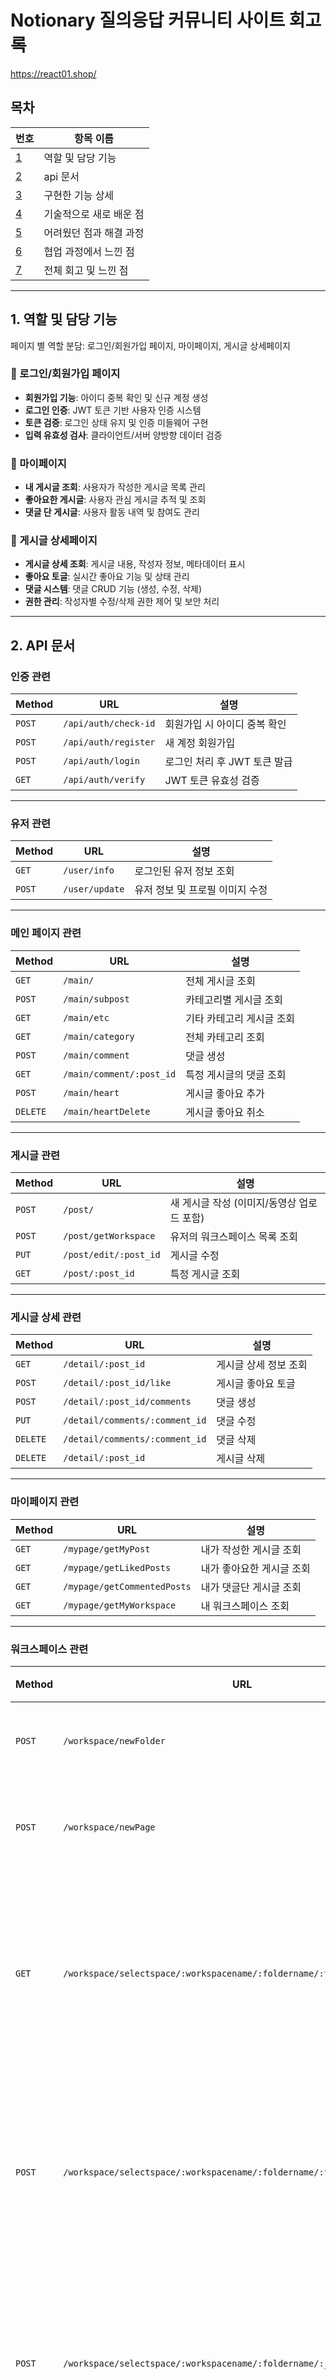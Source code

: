 # Notionary 질의응답 커뮤니티 사이트 회고록

https://react01.shop/

## 목차

| 번호                            | 항목 이름               |
| ------------------------------- | ----------------------- |
| [1](#1-역할-및-담당-기능)       | 역할 및 담당 기능       |
| [2](#2-api-문서)                | api 문서                |
| [3](#3-구현한-기능-상세)        | 구현한 기능 상세        |
| [4](#4-기술적으로-새로-배운-점) | 기술적으로 새로 배운 점 |
| [5](#5-어려웠던-점과-해결-과정) | 어려웠던 점과 해결 과정 |
| [6](#6-협업-과정에서-느낀-점)   | 협업 과정에서 느낀 점   |
| [7](#7-전체-회고-및-느낀-점)    | 전체 회고 및 느낀 점    |

---

## 1. 역할 및 담당 기능

페이지 별 역할 분담: 로그인/회원가입 페이지, 마이페이지, 게시글 상세페이지

### 🔐 로그인/회원가입 페이지

- **회원가입 기능**: 아이디 중복 확인 및 신규 계정 생성
- **로그인 인증**: JWT 토큰 기반 사용자 인증 시스템
- **토큰 검증**: 로그인 상태 유지 및 인증 미들웨어 구현
- **입력 유효성 검사**: 클라이언트/서버 양방향 데이터 검증

### 👤 마이페이지

- **내 게시글 조회**: 사용자가 작성한 게시글 목록 관리
- **좋아요한 게시글**: 사용자 관심 게시글 추적 및 조회
- **댓글 단 게시글**: 사용자 활동 내역 및 참여도 관리

### 📝 게시글 상세페이지

- **게시글 상세 조회**: 게시글 내용, 작성자 정보, 메타데이터 표시
- **좋아요 토글**: 실시간 좋아요 기능 및 상태 관리
- **댓글 시스템**: 댓글 CRUD 기능 (생성, 수정, 삭제)
- **권한 관리**: 작성자별 수정/삭제 권한 제어 및 보안 처리

---

## 2. API 문서

### 인증 관련

| Method | URL                  | 설명                         |
| ------ | -------------------- | ---------------------------- |
| `POST` | `/api/auth/check-id` | 회원가입 시 아이디 중복 확인 |
| `POST` | `/api/auth/register` | 새 계정 회원가입             |
| `POST` | `/api/auth/login`    | 로그인 처리 후 JWT 토큰 발급 |
| `GET`  | `/api/auth/verify`   | JWT 토큰 유효성 검증         |

---

### 유저 관련

| Method | URL            | 설명                            |
| ------ | -------------- | ------------------------------- |
| `GET`  | `/user/info`   | 로그인된 유저 정보 조회         |
| `POST` | `/user/update` | 유저 정보 및 프로필 이미지 수정 |

---

### 메인 페이지 관련

| Method   | URL                      | 설명                      |
| -------- | ------------------------ | ------------------------- |
| `GET`    | `/main/`                 | 전체 게시글 조회          |
| `POST`   | `/main/subpost`          | 카테고리별 게시글 조회    |
| `GET`    | `/main/etc`              | 기타 카테고리 게시글 조회 |
| `GET`    | `/main/category`         | 전체 카테고리 조회        |
| `POST`   | `/main/comment`          | 댓글 생성                 |
| `GET`    | `/main/comment/:post_id` | 특정 게시글의 댓글 조회   |
| `POST`   | `/main/heart`            | 게시글 좋아요 추가        |
| `DELETE` | `/main/heartDelete`      | 게시글 좋아요 취소        |

---

### 게시글 관련

| Method | URL                   | 설명                                       |
| ------ | --------------------- | ------------------------------------------ |
| `POST` | `/post/`              | 새 게시글 작성 (이미지/동영상 업로드 포함) |
| `POST` | `/post/getWorkspace`  | 유저의 워크스페이스 목록 조회              |
| `PUT`  | `/post/edit/:post_id` | 게시글 수정                                |
| `GET`  | `/post/:post_id`      | 특정 게시글 조회                           |

---

### 게시글 상세 관련

| Method   | URL                            | 설명                  |
| -------- | ------------------------------ | --------------------- |
| `GET`    | `/detail/:post_id`             | 게시글 상세 정보 조회 |
| `POST`   | `/detail/:post_id/like`        | 게시글 좋아요 토글    |
| `POST`   | `/detail/:post_id/comments`    | 댓글 생성             |
| `PUT`    | `/detail/comments/:comment_id` | 댓글 수정             |
| `DELETE` | `/detail/comments/:comment_id` | 댓글 삭제             |
| `DELETE` | `/detail/:post_id`             | 게시글 삭제           |

---

### 마이페이지 관련

| Method | URL                         | 설명                      |
| ------ | --------------------------- | ------------------------- |
| `GET`  | `/mypage/getMyPost`         | 내가 작성한 게시글 조회   |
| `GET`  | `/mypage/getLikedPosts`     | 내가 좋아요한 게시글 조회 |
| `GET`  | `/mypage/getCommentedPosts` | 내가 댓글단 게시글 조회   |
| `GET`  | `/mypage/getMyWorkspace`    | 내 워크스페이스 조회      |

---

### 워크스페이스 관련

| Method | URL                                                                      | 설명                          |
| ------ | ------------------------------------------------------------------------ | ----------------------------- |
| `POST` | `/workspace/newFolder`                                                   | 새 폴더 생성                  |
| `POST` | `/workspace/newPage`                                                     | 새 페이지 생성                |
| `GET`  | `/workspace/selectspace/:workspacename/:foldername/:filename`            | 특정 워크스페이스 페이지 조회 |
| `POST` | `/workspace/selectspace/:workspacename/:foldername/:filename`            | 워크스페이스 페이지 내용 저장 |
| `POST` | `/workspace/selectspace/:workspacename/:foldername/:_filename/image/:id` | 워크스페이스 이미지 업로드    |
| `GET`  | `/workspace/workspacedataOne`                                            | 개인 워크스페이스 데이터 조회 |
| `POST` | `/workspace/delworkspace`                                                | 워크스페이스 폴더 삭제        |
| `POST` | `/workspace/delworkspacepage`                                            | 워크스페이스 페이지 삭제      |
| `POST` | `/workspace/getBlockIdcontent`                                           | 특정 블록 ID 콘텐츠 조회      |

---

## 3. 구현한 기능 상세

### 1. 로그인/회원가입 시스템

![streaming start](./myapp/public/images/readmegif/1.gif)

- **JWT 기반 인증**: 토큰 발급 및 검증을 통한 보안성 높은 사용자 인증 구현

- **아이디 중복 확인**: 회원가입 시 실시간 아이디 중복 검사로 사용자 편의성 향상

- **인증 미들웨어**: 보호된 라우트에 대한 접근 제어 및 사용자 정보 자동 추출

---

### 2. 마이페이지 활동 내역 관리

![streaming start](./myapp/public/images/readmegif/2.gif)

- **내 게시글 조회**: 사용자가 작성한 게시글을 시간순으로 정렬하여 표시

- **좋아요한 게시글**: 관심 있는 게시글을 별도로 관리하고 쉽게 재접근 가능

- **댓글 활동 추적**: 댓글을 남긴 게시글들을 한눈에 확인하여 참여도 시각화

- **워크스페이스 연동**: 개인/팀 워크스페이스와 게시글 간의 연결 관계 표시

---

### 3. 게시글 상세페이지 인터랙션

![streaming start](./myapp/public/images/readmegif/3.gif)

- **실시간 좋아요**: 새로고침 없이 좋아요 상태 토글 및 즉시 반영

- **댓글 시스템**: 댓글 작성, 수정, 삭제 기능과 실시간 업데이트

- **권한 기반 제어**: 작성자만 수정/삭제 가능하도록 하는 보안 처리

- **상세 정보 표시**: 게시글 메타데이터, 작성자 정보, 관련 워크스페이스 정보 통합 제공

---

## 4. 기술적으로 새로 배운 점

### JWT 기반 인증 시스템 구축

- **토큰 생성 및 검증**: `jsonwebtoken` 라이브러리를 활용한 JWT 토큰 발급 및 유효성 검사
- **미들웨어 패턴**: Express 미들웨어를 통한 인증 로직 분리 및 재사용성 향상
- **쿠키 기반 토큰 관리**: `cookie-parser`를 활용한 안전한 토큰 저장 및 자동 전송

### Sequelize ORM과 데이터베이스 설계

- **관계형 데이터 모델링**: 사용자, 게시글, 댓글, 좋아요 간의 복잡한 관계 설정
- **조인 쿼리 최적화**: `include` 옵션을 활용한 효율적인 연관 데이터 조회
- **트랜잭션 처리**: 데이터 일관성 보장을 위한 원자적 연산 구현

### RESTful API 설계 원칙

- **HTTP 메서드 활용**: GET, POST, PUT, DELETE의 적절한 사용법 체득
- **라우터 모듈화**: 기능별로 라우터를 분리하여 코드 구조 개선
- **에러 핸들링**: 일관된 에러 응답 형식 및 상태 코드 관리

### 파일 업로드 처리 및 정적 파일 서비스

- **Multer 미들웨어**: `multipart/form-data` 처리 및 파일 저장 로직
- **정적 파일 서빙**: Express의 `static` 미들웨어를 통한 이미지/동영상 제공
- **파일 경로 관리**: 상대/절대 경로 변환 및 URL 매핑 처리

---

## 5. 어려웠던 점과 해결 과정

### JWT 토큰 검증 미들웨어 구현

**문제**: 인증이 필요한 라우트와 선택적인 라우트 간의 미들웨어 적용 차이로 인한 에러 발생

**해결 과정**:

- 필수 인증과 선택적 인증을 구분하는 미들웨어 함수 분리
- `try-catch`를 통한 토큰 검증 실패 시 적절한 fallback 처리
- 환경변수 `JWT_SECRET_KEY` 존재 여부 사전 검증 로직 추가

### 복합 데이터 조회 쿼리 최적화

**문제**: 게시글, 댓글, 좋아요, 사용자 정보를 한 번에 조회할 때 N+1 쿼리 문제 발생

**해결 과정**:

- Sequelize의 `include` 옵션을 활용한 JOIN 쿼리로 변경
- 필요한 필드만 선택하는 `attributes` 옵션으로 데이터 전송량 최소화
- 조회 성능 모니터링을 통한 쿼리 효율성 검증

### 파일 업로드와 데이터 동시 처리

**문제**: 게시글 작성 시 텍스트 데이터와 이미지/동영상 파일을 함께 처리하는 복잡성

**해결 과정**:

- `multer` 설정을 통한 파일 타입별 분리 저장
- 업로드된 파일 경로를 DB에 저장하고 정적 파일로 서빙하는 구조 설계
- 파일 업로드 실패 시 롤백 처리 및 에러 메시지 제공

### 권한 기반 접근 제어

**문제**: 게시글/댓글 수정/삭제 시 작성자 본인만 접근 가능하도록 하는 권한 검증

**해결 과정**:

- JWT에서 추출한 사용자 ID와 게시글/댓글 작성자 ID 비교 로직 구현
- 미들웨어 단계에서 권한 검증 후 컨트롤러로 전달하는 구조 설계
- 권한 없는 접근 시도에 대한 명확한 에러 응답 정의

### 환경별 설정 관리

**문제**: 개발/배포 환경에서 서로 다른 도메인, 포트, 파일 경로로 인한 설정 충돌

**해결 과정**:

- `.env` 파일을 통한 환경변수 중앙 관리
- CORS 설정에서 환경별 허용 도메인 분리
- 정적 파일 경로를 환경변수로 관리하여 배포 시 자동 적용

---

## 6. 협업 과정에서 느낀 점

- 팀원들과 함께 데이터베이스 구조를 설계할 때, 각자의 담당 기능에서 필요한 데이터 관계를 충분히 논의하지 않아 나중에 테이블 구조를 변경해야 하는 경우가 있었습니다. 이를 통해 초기 설계 단계에서의 소통이 얼마나 중요한지 체감했습니다.

- 각자 담당한 기능들이 서로 연결되어 있어, 한 명의 작업이 지연되면 다른 팀원의 작업에도 영향을 미치는 상황을 경험했습니다. 이를 통해 일정 관리와 의존성을 고려한 작업 순서의 중요성을 깨달았습니다.

---

## 7. 전체 회고 및 느낀 점

- 질의응답 커뮤니티라는 특성상 사용자, 게시글, 댓글, 좋아요 등 복잡한 관계를 가진 데이터들을 다루면서 데이터베이스 설계와 쿼리 최적화의 중요성을 깊이 깨달았습니다. 특히 Sequelize ORM을 통해 관계형 데이터를 객체 지향적으로 다루는 방법을 익혔고, 효율적인 데이터 조회를 위한 JOIN 쿼리의 필요성을 체감했습니다.

- JWT를 활용한 인증 시스템을 구축하면서 웹 애플리케이션 보안의 중요성을 실감했습니다. 단순히 로그인 기능을 만드는 것이 아니라, 토큰 관리, 권한 검증, 환경변수 보안 등 고려해야 할 요소들이 많다는 것을 배웠습니다.

- 혼자서는 경험할 수 없는 실제 협업 개발의 복잡성과 그 안에서의 소통의 중요성을 깊이 이해하게 되었습니다. 코드 리뷰, 브랜치 관리, API 문서화 등 협업을 위한 도구와 프로세스의 필요성을 몸소 체험했고, 이는 실무에서도 매우 중요한 경험이 될 것이라고 생각합니다.
